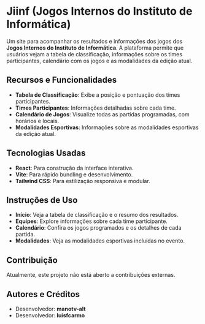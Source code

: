 # Jiinf (Jogos Internos do Instituto de Informática)

Um site para acompanhar os resultados e informações dos jogos dos **Jogos Internos do Instituto de Informática**. A plataforma permite que usuários vejam a tabela de classificação, informações sobre os times participantes, calendário com os jogos e as modalidades da edição atual.

## Recursos e Funcionalidades

- **Tabela de Classificação**: Exibe a posição e pontuação dos times participantes.
- **Times Participantes**: Informações detalhadas sobre cada time.
- **Calendário de Jogos**: Visualize todas as partidas programadas, com horários e locais.
- **Modalidades Esportivas**: Informações sobre as modalidades esportivas da edição atual.

## Tecnologias Usadas

- **React**: Para construção da interface interativa.
- **Vite**: Para rápido bundling e desenvolvimento.
- **Tailwind CSS**: Para estilização responsiva e modular.

## Instruções de Uso

- **Início**: Veja a tabela de classificação e o resumo dos resultados.
- **Equipes**: Explore informações sobre cada time participante.
- **Calendário**: Confira os jogos programados e os detalhes de cada partida.
- **Modalidades**: Veja as modalidades esportivas incluídas no evento.

## Contribuição

Atualmente, este projeto não está aberto a contribuições externas. 

## Autores e Créditos

- Desenvolvedor: **manotv-alt**
- Desenvolvedor: **luisfcarmo**
